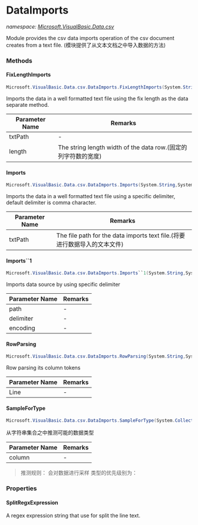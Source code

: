 ﻿# DataImports
_namespace: [Microsoft.VisualBasic.Data.csv](./index.md)_

Module provides the csv data imports operation of the csv document creates from a text file.
 (模块提供了从文本文档之中导入数据的方法)



### Methods

#### FixLengthImports
```csharp
Microsoft.VisualBasic.Data.csv.DataImports.FixLengthImports(System.String,System.Int32,System.Text.Encoding)
```
Imports the data in a well formatted text file using the fix length as the data separate method.

|Parameter Name|Remarks|
|--------------|-------|
|txtPath|-|
|length|The string length width of the data row.(固定的列字符数的宽度)|


#### Imports
```csharp
Microsoft.VisualBasic.Data.csv.DataImports.Imports(System.String,System.String,System.Text.Encoding)
```
Imports the data in a well formatted text file using a specific delimiter, default delimiter is comma character.

|Parameter Name|Remarks|
|--------------|-------|
|txtPath|The file path for the data imports text file.(将要进行数据导入的文本文件)|


#### Imports``1
```csharp
Microsoft.VisualBasic.Data.csv.DataImports.Imports``1(System.String,System.String,System.Text.Encoding)
```
Imports data source by using specific delimiter

|Parameter Name|Remarks|
|--------------|-------|
|path|-|
|delimiter|-|
|encoding|-|


#### RowParsing
```csharp
Microsoft.VisualBasic.Data.csv.DataImports.RowParsing(System.String,System.String)
```
Row parsing its column tokens

|Parameter Name|Remarks|
|--------------|-------|
|Line|-|


#### SampleForType
```csharp
Microsoft.VisualBasic.Data.csv.DataImports.SampleForType(System.Collections.Generic.IEnumerable{System.String})
```
从字符串集合之中推测可能的数据类型

|Parameter Name|Remarks|
|--------------|-------|
|column|-|

> 
>  推测规则：
>  会对数据进行采样
>  类型的优先级别为：
>  


### Properties

#### SplitRegxExpression
A regex expression string that use for split the line text.
